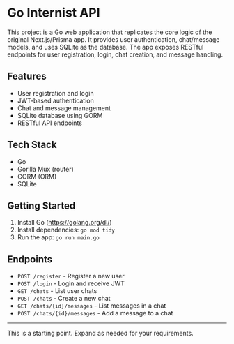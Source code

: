 # Go Internist API

This project is a Go web application that replicates the core logic of the original Next.js/Prisma app. It provides user authentication, chat/message models, and uses SQLite as the database. The app exposes RESTful endpoints for user registration, login, chat creation, and message handling.

## Features
- User registration and login
- JWT-based authentication
- Chat and message management
- SQLite database using GORM
- RESTful API endpoints

## Tech Stack
- Go
- Gorilla Mux (router)
- GORM (ORM)
- SQLite

## Getting Started
1. Install Go (https://golang.org/dl/)
2. Install dependencies: `go mod tidy`
3. Run the app: `go run main.go`

## Endpoints
- `POST /register` - Register a new user
- `POST /login` - Login and receive JWT
- `GET /chats` - List user chats
- `POST /chats` - Create a new chat
- `GET /chats/{id}/messages` - List messages in a chat
- `POST /chats/{id}/messages` - Add a message to a chat

---
This is a starting point. Expand as needed for your requirements.
